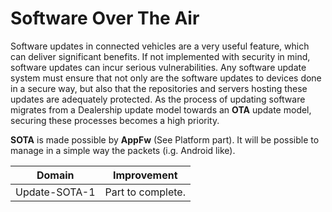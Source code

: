 # Software Over The Air

Software updates in connected vehicles are a very useful feature, which can
deliver significant benefits. If not implemented with security in mind,
software updates can incur serious vulnerabilities. Any software update system
must ensure that not only are the software updates to devices done in a secure way,
but also that the repositories and servers hosting these updates are adequately
protected. As the process of updating software migrates from a Dealership update model
towards an **OTA** update model, securing these processes becomes a high priority.

**SOTA** is made possible by **AppFw** (See Platform part). It will be possible
to manage in a simple way the packets (i.g. Android like).

<!-- section-todo -->

Domain        | Improvement
------------- | -----------------
Update-SOTA-1 | Part to complete.

<!-- end-section-todo -->
